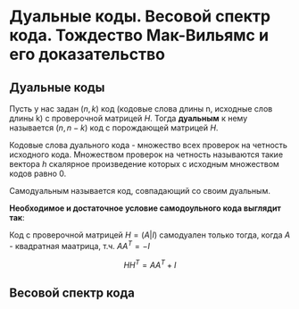 # Дуальные коды. Весовой спектр кода. Тождество Мак-Вильямс и его доказательство

## Дуальные коды

Пусть у нас задан $(n, k)$ код (кодовые слова длины n, исходные слов длины k) с проверочной матрицей $H$. Тогда **дуальным** к нему называется $(n, n-k)$ код с порождающей матрицей $H$.

Кодовые слова дуального кода - множество всех проверок на четность исходного кода. Множеством проверок на четность называются такие вектора $h$ скалярное произведение которых с исходным множеством кодов равно 0.

Самодуальным называется код, совпадающий со своим дуальным.

**Необходимое и достаточное условие самодоульного кода выглядит так**:

Код с проверочной матрицей $H = (A | I)$ самодуален только тогда, когда $A$ - квадратная маатрица, т.ч.
$AA^T = -I$

$$HH^T = AA^T + I$$

## Весовой спектр кода